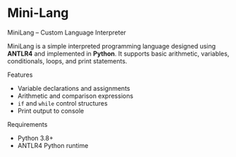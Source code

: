 # Mini-Lang
MiniLang – Custom Language Interpreter

MiniLang is a simple interpreted programming language designed using **ANTLR4** and implemented in **Python**. It supports basic arithmetic, variables, conditionals, loops, and print statements.

Features
- Variable declarations and assignments
- Arithmetic and comparison expressions
- `if` and `while` control structures
- Print output to console

Requirements
- Python 3.8+
- ANTLR4 Python runtime

